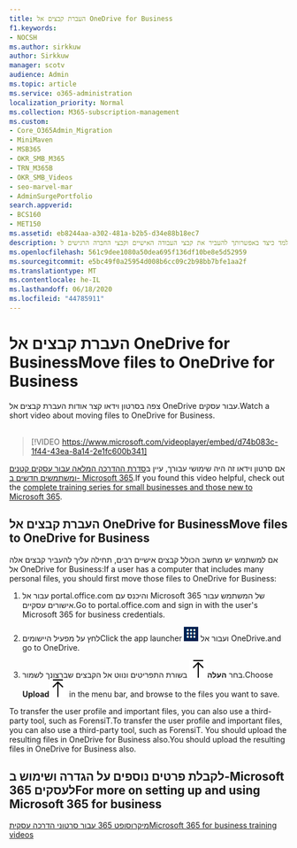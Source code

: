 ```yaml
---
title: העברת קבצים אל OneDrive for Business
f1.keywords:
- NOCSH
ms.author: sirkkuw
author: Sirkkuw
manager: scotv
audience: Admin
ms.topic: article
ms.service: o365-administration
localization_priority: Normal
ms.collection: M365-subscription-management
ms.custom:
- Core_O365Admin_Migration
- MiniMaven
- MSB365
- OKR_SMB_M365
- TRN_M365B
- OKR_SMB_Videos
- seo-marvel-mar
- AdminSurgePortfolio
search.appverid:
- BCS160
- MET150
ms.assetid: eb8244aa-a302-481a-b2b5-d34e88b18ec7
description: למד כיצד באפשרותך להעביר את קבצי העבודה האישיים וקבצי החברה הרגישים ל-OneDrive עבור עסקים בצעדים פשוטים בלבד.
ms.openlocfilehash: 561c9dee1080a50dea695f136df10be8e5d52959
ms.sourcegitcommit: e5bc49f0a25954d008b6cc09c2b98bb7bfe1aa2f
ms.translationtype: MT
ms.contentlocale: he-IL
ms.lasthandoff: 06/18/2020
ms.locfileid: "44785911"
---
```

# <a name="move-files-to-onedrive-for-business"></a><span data-ttu-id="96527-103">העברת קבצים אל OneDrive for Business</span><span class="sxs-lookup"><span data-stu-id="96527-103">Move files to OneDrive for Business</span></span>

<span data-ttu-id="96527-104">צפה בסרטון וידאו קצר אודות העברת קבצים אל OneDrive עבור עסקים.</span><span class="sxs-lookup"><span data-stu-id="96527-104">Watch a short video about moving files to OneDrive for Business.</span></span><br><br>

> [!VIDEO https://www.microsoft.com/videoplayer/embed/d74b083c-1f44-43ea-8a14-2e1fc600b341] 

<span data-ttu-id="96527-105">אם סרטון וידאו זה היה שימושי עבורך, עיין ב[סדרת ההדרכה המלאה עבור עסקים קטנים ומשתמשים חדשים ב- Microsoft 365](https://support.microsoft.com/office/6ab4bbcd-79cf-4000-a0bd-d42ce4d12816).</span><span class="sxs-lookup"><span data-stu-id="96527-105">If you found this video helpful, check out the [complete training series for small businesses and those new to Microsoft 365](https://support.microsoft.com/office/6ab4bbcd-79cf-4000-a0bd-d42ce4d12816).</span></span>


## <a name="move-files-to-onedrive-for-business"></a><span data-ttu-id="96527-106">העברת קבצים אל OneDrive for Business</span><span class="sxs-lookup"><span data-stu-id="96527-106">Move files to OneDrive for Business</span></span>

<span data-ttu-id="96527-107">אם למשתמש יש מחשב הכולל קבצים אישיים רבים, תחילה עליך להעביר קבצים אלה אל OneDrive for Business:</span><span class="sxs-lookup"><span data-stu-id="96527-107">If a user has a computer that includes many personal files, you should first move those files to OneDrive for Business:</span></span>
  
1. <span data-ttu-id="96527-108">עבור אל portal.office.com והיכנס עם Microsoft 365 של המשתמש עבור אישורים עסקיים.</span><span class="sxs-lookup"><span data-stu-id="96527-108">Go to portal.office.com and sign in with the user's Microsoft 365 for business credentials.</span></span>

2. <span data-ttu-id="96527-109">לחץ על מפעיל היישומים</span><span class="sxs-lookup"><span data-stu-id="96527-109">Click the app launcher</span></span> ![The app launcher icon in Office 365](../media/7502f4ec-3c9a-435d-a7b4-b9cda85189a7.png) <span data-ttu-id="96527-111">ועבור אל OneDrive.</span><span class="sxs-lookup"><span data-stu-id="96527-111">and go to OneDrive.</span></span> 
    
3. <span data-ttu-id="96527-112">בחר **העלה**![Upload](../media/d9b963b8-10af-42e2-953d-360301b83d3c.png) בשורת התפריטים ונווט אל הקבצים שברצונך לשמור.</span><span class="sxs-lookup"><span data-stu-id="96527-112">Choose **Upload**![Upload](../media/d9b963b8-10af-42e2-953d-360301b83d3c.png) in the menu bar, and browse to the files you want to save.</span></span> 
    
<span data-ttu-id="96527-113">To transfer the user profile and important files, you can also use a third-party tool, such as ForensiT.</span><span class="sxs-lookup"><span data-stu-id="96527-113">To transfer the user profile and important files, you can also use a third-party tool, such as ForensiT.</span></span> <span data-ttu-id="96527-114">You should upload the resulting files in OneDrive for Business also.</span><span class="sxs-lookup"><span data-stu-id="96527-114">You should upload the resulting files in OneDrive for Business also.</span></span>
  
## <a name="for-more-on-setting-up-and-using-microsoft-365-for-business"></a><span data-ttu-id="96527-115">לקבלת פרטים נוספים על הגדרה ושימוש ב-Microsoft 365 לעסקים</span><span class="sxs-lookup"><span data-stu-id="96527-115">For more on setting up and using Microsoft 365 for business</span></span>

[<span data-ttu-id="96527-116">מיקרוסופט 365 עבור סרטוני הדרכה עסקית</span><span class="sxs-lookup"><span data-stu-id="96527-116">Microsoft 365 for business training videos</span></span>](https://support.microsoft.com/office/6ab4bbcd-79cf-4000-a0bd-d42ce4d12816)
